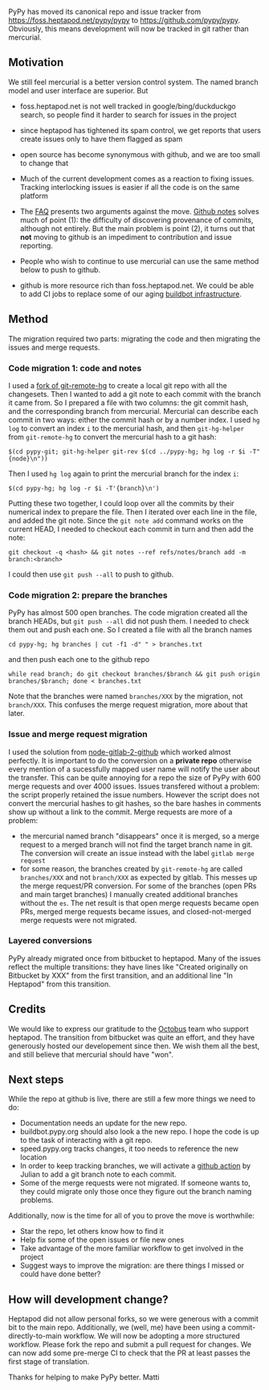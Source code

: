 <!--
.. title: PyPy moved to git, github
.. slug: pypy-moved-to-git-github
.. date: 2023-12-29 14:19:55 UTC
.. tags: 
.. category: 
.. link: 
.. description: 
.. type: text
.. author: mattip
-->

PyPy has moved its canonical repo and issue tracker from
<https://foss.heptapod.net/pypy/pypy> to <https://github.com/pypy/pypy>. Obviously,
this means development will now be tracked in git rather than mercurial.

## Motivation

We still feel mercurial is a better version control system. The named branch
model and user interface are superior. But

- foss.heptapod.net is not well tracked in google/bing/duckduckgo
  search, so people find it harder to search for issues in the project

- since heptapod has tightened its spam control, we get reports that
  users create issues only to have them flagged as spam

- open source has become synonymous with github, and we are too small to
  change that

- Much of the current development comes as a reaction to fixing issues.
  Tracking interlocking issues is easier if all the code is on the same
  platform

- The [FAQ](https://doc.pypy.org/en/latest/faq.html#why-doesn-t-pypy-use-git-and-move-to-github)
  presents two arguments against the move. [Github notes](https://git-scm.com/docs/git-notes)
  solves much of point (1): the difficulty of discovering provenance of
  commits, although not entirely. But the main problem is point (2), it turns
  out that __not__ moving to github is an impediment to contribution and issue
  reporting.

- People who wish to continue to use mercurial can use the same method below to
  push to github.

- github is more resource rich than foss.heptapod.net. We could be able to add CI
  jobs to replace some of our aging [buildbot
  infrastructure](https://buildbot.pypy.org).

## Method

The migration required two parts: migrating the code and then migrating the
issues and merge requests.

### Code migration 1: code and notes

I used a [fork of git-remote-hg](https://github.com/mnauw/git-remote-hg) to
create a local git repo with all the changesets. Then I wanted to add a git
note to each commit with the branch it came from. So I prepared a file with two
columns: the git commit hash, and the corresponding branch from mercurial.
Mercurial can describe each commit in two ways: either the commit hash or by a
number index. I used `hg log` to convert an index `i` to the mercurial hash,
and then `git-hg-helper` from `git-remote-hg` to convert the mercurial hash to
a git hash:
```
$(cd pypy-git; git-hg-helper git-rev $(cd ../pypy-hg; hg log -r $i -T"{node}\n"))
```

Then I used `hg log` again to print the mercurial branch for the index `i`:
```
$(cd pypy-hg; hg log -r $i -T'{branch}\n')
```

Putting these two together, I could loop over all the commits by their
numerical index to prepare the file. Then I iterated over each line in the
file, and added the git note. Since the `git note add` command works on the
current HEAD, I needed to checkout each commit in turn and then add the note:
```
git checkout -q <hash> && git notes --ref refs/notes/branch add -m branch:<branch>
```

I could then use `git push --all` to push to github.

### Code migration 2: prepare the branches

PyPy has almost 500 open branches. The code migration created all the branch
HEADs, but `git push --all` did not push them. I needed to check them out and
push each one. So I created a file with all the branch names
```
cd pypy-hg; hg branches | cut -f1 -d" " > branches.txt
```

and then push each one to the github repo

```
while read branch; do git checkout branches/$branch && git push origin branches/$branch; done < branches.txt
```

Note that the branches were named `branches/XXX` by the migration, not `branch/XXX`. This confuses the merge request migration, more about that later.

### Issue and merge request migration

I used the solution from
[node-gitlab-2-github](https://github.com/piceaTech/node-gitlab-2-github) which
worked almost perfectly. It is important to do the conversion on a __private
repo__ otherwise every mention of a sucessfully mapped user name will notify
the user about the transfer. This can be quite annoying for a repo the size of
PyPy with 600 merge requests and over 4000 issues. Issues transfered without a
problem: the script properly retained the issue numbers. However the script
does not convert the mercurial hashes to git hashes, so the bare hashes in
comments show up without a link to the commit. Merge requests are more of a problem:
- the mercurial named branch "disappears" once it is merged, so a merge request
  to a merged branch will not find the target branch name in git. The
  conversion will create an issue instead with the label `gitlab merge request`
- for some reason, the branches created by `git-remote-hg` are called
  `branches/XXX` and not `branch/XXX` as expected by gitlab. This messes up the
  merge request/PR conversion. For some of the branches (open PRs and main
  target branches) I manually created additional branches without the `es`. The
  net result is that open merge requests became open PRs, merged merge requests
  became issues, and closed-not-merged merge requests were not migrated.

### Layered conversions
PyPy already migrated once from bitbucket to heptapod. Many of the issues
reflect the multiple transitions: they have lines like "Created originally on
Bitbucket by XXX" from the first transition, and an additional line "In
Heptapod" from this transition.

## Credits
We would like to express our gratitude to the [Octobus](https://octobus.net/)
team who support heptapod. The transition from bitbucket was quite an effort,
and they have generously hosted our developement since then. We wish them all
the best, and still believe that mercurial should have "won".

## Next steps

While the repo at github is live, there are still a few more things we need to
do:
- Documentation needs an update for the new repo.
- buildbot.pypy.org should also look a the new repo. I hope the code is up to
  the task of interacting with a git repo.
- speed.pypy.org tracks changes, it too needs to reference the new location
- In order to keep tracking branches, we will activate a [github
  action](https://github.com/Julian/named-branch-action) by Julian to add a git
  branch note to each commit.
- Some of the merge requests were not migrated. If someone wants to, they could
  migrate only those once they figure out the branch naming problems.

Additionally, now is the time for all of you to prove the move is worthwhile:
- Star the repo, let others know how to find it
- Help fix some of the open issues or file new ones
- Take advantage of the more familiar workflow to get involved in the project
- Suggest ways to improve the migration: are there things I missed or could
  have done better?

## How will development change?
Heptapod did not allow personal forks, so we were generous with a commit bit to
the main repo. Additionally, we (well, me) have been using a
commit-directly-to-main workflow. We will now be adopting a more structured
workflow. Please fork the repo and submit a pull request for changes. We can now
add some pre-merge CI to check that the PR at least passes the first stage of
translation.

Thanks for helping to make PyPy better.
Matti
